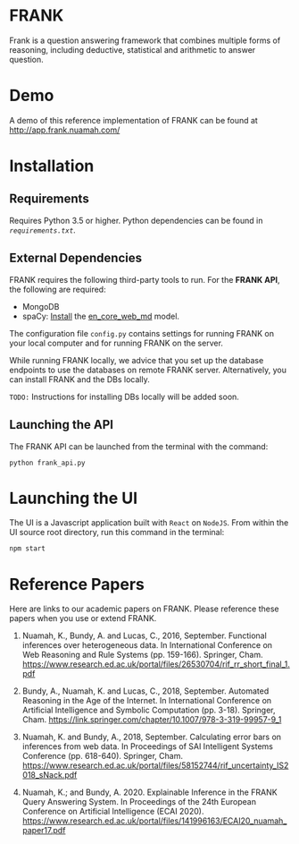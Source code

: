 # FRANK
Frank is a question answering framework that combines multiple forms of reasoning, including deductive, statistical and arithmetic to answer question.


# Demo
A demo of this reference implementation of FRANK can be found at http://app.frank.nuamah.com/

# Installation

## Requirements
Requires Python 3.5 or higher. Python dependencies can be found in *`requirements.txt`*.

## External Dependencies
FRANK requires the following third-party tools to run. For the **FRANK API**, the following are required:
* MongoDB
* spaCy: [Install](https://spacy.io/usage#installation) the [en_core_web_md](https://spacy.io/models/en#en_core_web_md) model.

The configuration file `config.py` contains settings for running FRANK on your local computer and for running FRANK on the server.

While running FRANK locally, we advice that you set up the database endpoints to use the databases on remote FRANK server. Alternatively, you can install FRANK and the DBs locally.

`TODO:` Instructions for installing DBs locally will be added soon.

## Launching the API

The FRANK API can be launched from the terminal with the command:

```
python frank_api.py
```

# Launching the UI

The UI is a Javascript application built with `React` on `NodeJS`.
From within the UI source root directory, run this command in the terminal:

```
npm start
```

# Reference Papers
Here are links to our academic papers on FRANK. Please reference these papers when you use or extend FRANK.

1. Nuamah, K., Bundy, A. and Lucas, C., 2016, September. Functional inferences over heterogeneous data. In International Conference on Web Reasoning and Rule Systems (pp. 159-166). Springer, Cham.
https://www.research.ed.ac.uk/portal/files/26530704/rif_rr_short_final_1.pdf

2. Bundy, A., Nuamah, K. and Lucas, C., 2018, September. Automated Reasoning in the Age of the Internet. In International Conference on Artificial Intelligence and Symbolic Computation (pp. 3-18). Springer, Cham.
https://link.springer.com/chapter/10.1007/978-3-319-99957-9_1

3. Nuamah, K. and Bundy, A., 2018, September. Calculating error bars on inferences from web data. In Proceedings of SAI Intelligent Systems Conference (pp. 618-640). Springer, Cham.
https://www.research.ed.ac.uk/portal/files/58152744/rif_uncertainty_IS2018_sNack.pdf

4. Nuamah, K.; and Bundy, A. 2020. Explainable Inference in the FRANK Query Answering System. In Proceedings of the 24th European Conference on Artificial Intelligence (ECAI 2020).
https://www.research.ed.ac.uk/portal/files/141996163/ECAI20_nuamah_paper17.pdf






